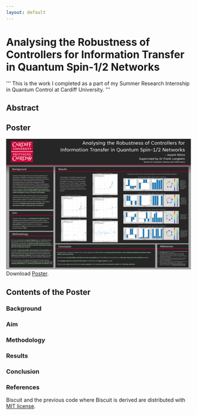 ```yaml
---
layout: default
---
```

# Analysing the Robustness of Controllers for Information Transfer in Quantum Spin-1/2 Networks
'''
This is the work I completed as a part of my Summer Research Internship in Quantum Control at Cardiff University.
'''

## Abstract


## Poster
![Poster](assets/poster-png.png)
Download [Poster](assets/poster-pdf.pdf).


## Contents of the Poster

### Background
### Aim
### Methodology
### Results
### Conclusion
### References



Biscuit and the previous code where Biscuit is derived are distributed with [MIT license](https://github.com/sblisesivdin/biscuit/blob/gh-pages/LICENSE).
